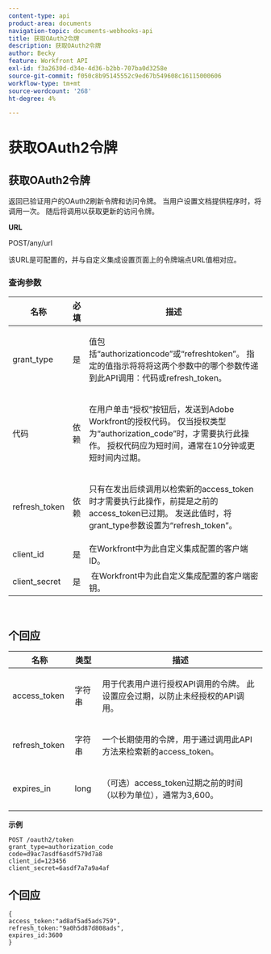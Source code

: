```yaml
---
content-type: api
product-area: documents
navigation-topic: documents-webhooks-api
title: 获取OAuth2令牌
description: 获取OAuth2令牌
author: Becky
feature: Workfront API
exl-id: f3a2630d-d34e-4d36-b2bb-707ba0d3258e
source-git-commit: f050c8b95145552c9ed67b549608c16115000606
workflow-type: tm+mt
source-wordcount: '268'
ht-degree: 4%

---
```



# 获取OAuth2令牌

## 获取OAuth2令牌

返回已验证用户的OAuth2刷新令牌和访问令牌。 当用户设置文档提供程序时，将调用一次。 随后将调用以获取更新的访问令牌。

**URL**

POST/any/url

该URL是可配置的，并与自定义集成设置页面上的令牌端点URL值相对应。

### 查询参数

<table style="table-layout:auto">
 <col>
 <col>
 <col>
 <thead>
  <tr>
   <th>名称</th>
   <th>必填</th>
   <th>描述</th>
  </tr>
 </thead>
 <tbody>
  <tr>
   <td>grant_type</td>
   <td>是</td>
   <td><p>值包括“authorizationcode”或“refreshtoken”。 指定的值指示将将将这两个参数中的哪个参数传递到此API调用：代码或refresh_token。</p></td>
  </tr>
  <tr>
   <td>代码</td>
   <td>依赖</td>
   <td><p>在用户单击“授权”按钮后，发送到Adobe Workfront的授权代码。 仅当授权类型为“authorization_code”时，才需要执行此操作。 授权代码应为短时间，通常在10分钟或更短时间内过期。</p></td>
  </tr>
  <tr>
   <td>refresh_token</td>
   <td>依赖</td>
   <td><p>只有在发出后续调用以检索新的access_token时才需要执行此操作，前提是之前的access_token已过期。 发送此值时，将grant_type参数设置为“refresh_token”。</p></td>
  </tr>
  <tr>
   <td>client_id</td>
   <td>是</td>
   <td>在Workfront中为此自定义集成配置的客户端ID。</td>
  </tr>
  <tr>
   <td>client_secret</td>
   <td>是</td>
   <td> 在Workfront中为此自定义集成配置的客户端密钥。</td>
  </tr>
 </tbody>
</table>

 

## 个回应

<table style="table-layout:auto">
 <col>
 <col>
 <col>
 <thead>
  <tr>
   <th>名称</th>
   <th>类型 </th>
   <th>描述</th>
  </tr>
 </thead>
 <tbody>
  <tr>
   <td>access_token </td>
   <td>字符串</td>
   <td><p>用于代表用户进行授权API调用的令牌。 此设置应会过期，以防止未经授权的API调用。</p></td>
  </tr>
  <tr>
   <td>refresh_token </td>
   <td>字符串</td>
   <td><p>一个长期使用的令牌，用于通过调用此API方法来检索新的access_token。</p></td>
  </tr>
  <tr>
   <td>expires_in </td>
   <td>long</td>
   <td><p>（可选）access_token过期之前的时间（以秒为单位），通常为3,600。</p></td>
  </tr>
 </tbody>
</table>

**示例**

```
POST /oauth2/token
grant_type=authorization_code
code=d9ac7asdf6asdf579d7a8
client_id=123456
client_secret=6asdf7a7a9a4af
```

## 个回应

```
{
access_token:"ad8af5ad5ads759",
refresh_token:"9a0h5d87d808ads",
expires_id:3600
}
```
